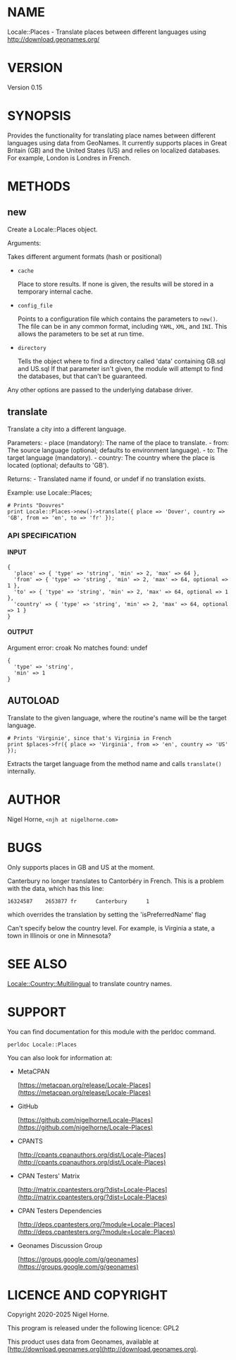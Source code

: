 # NAME

Locale::Places - Translate places between different languages using http://download.geonames.org/

# VERSION

Version 0.15

# SYNOPSIS

Provides the functionality for translating place names between different languages using data from GeoNames.
It currently supports places in Great Britain (GB) and the United States (US) and relies on localized databases.
For example, London is Londres in French.

# METHODS

## new

Create a Locale::Places object.

Arguments:

Takes different argument formats (hash or positional)

- `cache`

    Place to store results.
    If none is given, the results will be stored in a temporary internal cache.

- `config_file`

    Points to a configuration file which contains the parameters to `new()`.
    The file can be in any common format,
    including `YAML`, `XML`, and `INI`.
    This allows the parameters to be set at run time.

- `directory`

    Tells the object where to find a directory called 'data' containing GB.sql and US.sql
    If that parameter isn't given,
    the module will attempt to find the databases,
    but that can't be guaranteed.

Any other options are passed to the underlying database driver.

## translate

Translate a city into a different language.

Parameters:
\- place (mandatory): The name of the place to translate.
\- from: The source language (optional; defaults to environment language).
\- to: The target language (mandatory).
\- country: The country where the place is located (optional; defaults to 'GB').

Returns:
\- Translated name if found, or undef if no translation exists.

Example:
    use Locale::Places;

    # Prints "Douvres"
    print Locale::Places->new()->translate({ place => 'Dover', country => 'GB', from => 'en', to => 'fr' });

### API SPECIFICATION

#### INPUT

    {
      'place' => { 'type' => 'string', 'min' => 2, 'max' => 64 },
      'from' => { 'type' => 'string', 'min' => 2, 'max' => 64, optional => 1 },
      'to' => { 'type' => 'string', 'min' => 2, 'max' => 64, optional => 1 },
      'country' => { 'type' => 'string', 'min' => 2, 'max' => 64, optional => 1 }
    }

#### OUTPUT

Argument error: croak
No matches found: undef

    {
      'type' => 'string',
      'min' => 1
    }

## AUTOLOAD

Translate to the given language, where the routine's name will be the target language.

    # Prints 'Virginie', since that's Virginia in French
    print $places->fr({ place => 'Virginia', from => 'en', country => 'US' });

Extracts the target language from the method name and calls `translate()` internally.

# AUTHOR

Nigel Horne, `<njh at nigelhorne.com>`

# BUGS

Only supports places in GB and US at the moment.

Canterbury no longer translates to Cantorbéry in French.
This is a problem with the data, which has this line:

    16324587    2653877 fr      Canterbury      1

which overrides the translation by setting the 'isPreferredName' flag

Can't specify below the country level.
For example, is Virginia a state, a town in Illinois or one in Minnesota?

# SEE ALSO

[Locale::Country::Multilingual](https://metacpan.org/pod/Locale%3A%3ACountry%3A%3AMultilingual) to translate country names.

# SUPPORT

You can find documentation for this module with the perldoc command.

    perldoc Locale::Places

You can also look for information at:

- MetaCPAN

    [https://metacpan.org/release/Locale-Places](https://metacpan.org/release/Locale-Places)

- GitHub

    [https://github.com/nigelhorne/Locale-Places](https://github.com/nigelhorne/Locale-Places)

- CPANTS

    [http://cpants.cpanauthors.org/dist/Locale-Places](http://cpants.cpanauthors.org/dist/Locale-Places)

- CPAN Testers' Matrix

    [http://matrix.cpantesters.org/?dist=Locale-Places](http://matrix.cpantesters.org/?dist=Locale-Places)

- CPAN Testers Dependencies

    [http://deps.cpantesters.org/?module=Locale::Places](http://deps.cpantesters.org/?module=Locale::Places)

- Geonames Discussion Group

    [https://groups.google.com/g/geonames](https://groups.google.com/g/geonames)

# LICENCE AND COPYRIGHT

Copyright 2020-2025 Nigel Horne.

This program is released under the following licence: GPL2

This product uses data from Geonames, available at [http://download.geonames.org](http://download.geonames.org).
